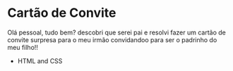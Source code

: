 # Cartão de Convite

Olá pessoal, tudo bem? descobri que serei pai e resolvi fazer um cartão de convite surpresa para o meu irmão convidandoo para ser o padrinho do meu filho!!

- HTML and CSS


